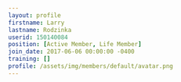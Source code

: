 ```yaml
---
layout: profile
firstname: Larry
lastname: Rodzinka
userid: 150140084
position: [Active Member, Life Member]
join_date: 2017-06-06 00:00:00 -0400
training: []
profile: /assets/img/members/default/avatar.png
---
```

